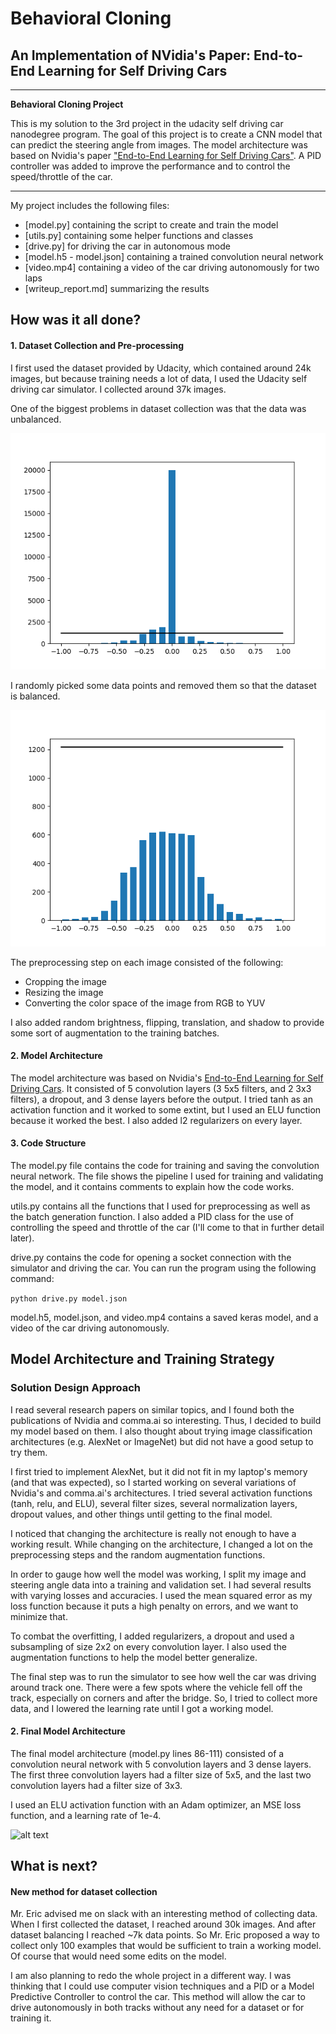 # **Behavioral Cloning** 
## An Implementation of NVidia's Paper: **End-to-End Learning for Self Driving Cars**

---

**Behavioral Cloning Project**

This is my solution to the 3rd project in the udacity self driving car nanodegree program. The goal of this project is to create a CNN model that can predict the steering angle from images. The model architecture was based on Nvidia's paper ["End-to-End Learning for Self Driving Cars"](https://arxiv.org/abs/1604.07316). A PID controller was added to improve the performance and to control the speed/throttle of the car.

[//]: # (Image References)

[image1]: ./images/figure_1.png "Unbalanced Dataset"
[image2]: ./images/figure_2.png "Balanced Dataset"
[image3]: ./images/architecture.png "Nvidia Architecture"
[image4]: ./images/placeholder_small.png "Recovery Image"
[image5]: ./images/placeholder_small.png "Recovery Image"
[image6]: ./images/placeholder_small.png "Normal Image"
[image7]: ./images/placeholder_small.png "Flipped Image" 

---

My project includes the following files:
* [model.py] containing the script to create and train the model
* [utils.py] containing some helper functions and classes
* [drive.py] for driving the car in autonomous mode
* [model.h5 - model.json] containing a trained convolution neural network
* [video.mp4] containing a video of the car driving autonomously for two laps
* [writeup_report.md] summarizing the results

## How was it all done?

#### 1. Dataset Collection and Pre-processing
I first used the dataset provided by Udacity, which contained around 24k images, but because training needs a lot of data, I used the Udacity self driving car simulator. I collected around 37k images.

One of the biggest problems in dataset collection was that the data was unbalanced.

![alttext][image1]

I randomly picked some data points and removed them so that the dataset is balanced.

![alttext][image2]

The preprocessing step on each image consisted of the following:
* Cropping the image
* Resizing the image
* Converting the color space of the image from RGB to YUV

I also added random brightness, flipping, translation, and shadow to provide some sort of augmentation to the training batches.

#### 2. Model Architecture
The model architecture was based on Nvidia's [End-to-End Learning for Self Driving Cars](https://arxiv.org/abs/1604.07316). It consisted of 5 convolution layers (3 5x5 filters, and 2 3x3 filters), a dropout, and 3 dense layers before the output. I tried tanh as an activation function and it worked to some extint, but I used an ELU function because it worked the best. I also added l2 regularizers on every layer.

#### 3. Code Structure

The model.py file contains the code for training and saving the convolution neural network. The file shows the pipeline I used for training and validating the model, and it contains comments to explain how the code works.

utils.py contains all the functions that I used for preprocessing as well as the batch generation function. I also added a PID class for the use of controlling the speed and throttle of the car (I'll come to that in further detail later).

drive.py contains the code for opening a socket connection with the simulator and driving the car. You can run the program using the following command:

```python drive.py model.json```

model.h5, model.json, and video.mp4 contains a saved keras model, and a video of the car driving autonomously.

## Model Architecture and Training Strategy

### Solution Design Approach

I read several research papers on similar topics, and I found both the publications of Nvidia and comma.ai so interesting. Thus, I decided to build my model based on them. I also thought about trying image classification architectures (e.g. AlexNet or ImageNet) but did not have a good setup to try them.
 
I first tried to implement AlexNet, but it did not fit in my laptop's memory (and that was expected), so I started working on several variations of Nvidia's and comma.ai's architectures. I tried several activation functions (tanh, relu, and ELU), several filter sizes, several normalization layers, dropout values, and other things until getting to the final model.

I noticed that changing the architecture is really not enough to have a working result. While changing on the architecture, I changed a lot on the preprocessing steps and the random augmentation functions.

In order to gauge how well the model was working, I split my image and steering angle data into a training and validation set. I had several results with varying losses and accuracies. I used the mean squared error as my loss function because it puts a high penalty on errors, and we want to minimize that.

To combat the overfitting, I added regularizers, a dropout and used a subsampling of size 2x2 on every convolution layer. I also used the augmentation functions to help the model better generalize.

The final step was to run the simulator to see how well the car was driving around track one. There were a few spots where the vehicle fell off the track, especially on corners and after the bridge. So, I tried to collect more data, and I lowered the learning rate until I got a working model.

#### 2. Final Model Architecture

The final model architecture (model.py lines 86-111) consisted of a convolution neural network with 5 convolution layers and 3 dense layers. The first three convolution layers had a filter size of 5x5, and the last two convolution layers had a filter size of 3x3.

I used an ELU activation function with an Adam optimizer, an MSE loss function, and a learning rate of 1e-4.

![alt text][image3]

## What is next?

#### New method for dataset collection
Mr. Eric advised me on slack with an interesting method of collecting data. When I first collected the dataset, I reached around 30k images. And after dataset balancing I reached ~7k data points. So Mr. Eric proposed a way to collect only 100 examples that would be sufficient to train a working model. Of course that would need some edits on the model. 

I am also planning to redo the whole project in a different way. I was thinking that I could use computer vision techniques and a PID or a Model Predictive Controller to control the car. This method will allow the car to drive autonomously in both tracks without any need for a dataset or for training it.